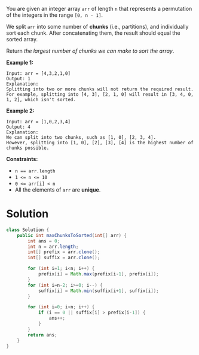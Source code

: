 You are given an integer array `arr` of length `n` that represents a permutation of the integers in the range `[0, n - 1]`.

We split `arr` into some number of **chunks** (i.e., partitions), and individually sort each chunk. After concatenating them, the result should equal the sorted array.

Return *the largest number of chunks we can make to sort the array*.

 

**Example 1:**

```
Input: arr = [4,3,2,1,0]
Output: 1
Explanation:
Splitting into two or more chunks will not return the required result.
For example, splitting into [4, 3], [2, 1, 0] will result in [3, 4, 0, 1, 2], which isn't sorted.
```

**Example 2:**

```
Input: arr = [1,0,2,3,4]
Output: 4
Explanation:
We can split into two chunks, such as [1, 0], [2, 3, 4].
However, splitting into [1, 0], [2], [3], [4] is the highest number of chunks possible.
```

 

**Constraints:**

- `n == arr.length`
- `1 <= n <= 10`
- `0 <= arr[i] < n`
- All the elements of `arr` are **unique**.

# Solution

```java
class Solution {
    public int maxChunksToSorted(int[] arr) {
        int ans = 0;
        int n = arr.length;
        int[] prefix = arr.clone();
        int[] suffix = arr.clone();

        for (int i=1; i<n; i++) {
            prefix[i] = Math.max(prefix[i-1], prefix[i]);
        }
        for (int i=n-2; i>=0; i--) {
            suffix[i] = Math.min(suffix[i+1], suffix[i]);
        }

        for (int i=0; i<n; i++) {
            if (i == 0 || suffix[i] > prefix[i-1]) {
                ans++;
            }
        }
        return ans;
    }
}
```

